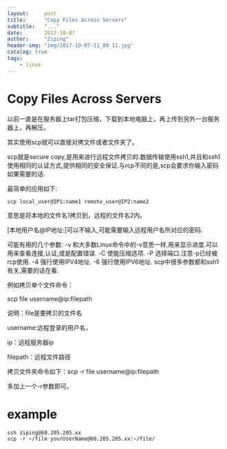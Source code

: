 ```yaml
---
layout:     post
title:      "Copy Files Across Servers"
subtitle:   "..."
date:       2017-10-07
author:     "Ziping"
header-img: "img/2017-10-07-11_09_11.jpg"
catalog: true
tags:
    - linux
---
```


# Copy Files Across Servers

以前一直是在服务器上tar打包压缩，下载到本地电脑上，再上传到另外一台服务器上，再解压。

其实使用scp就可以直接对拷文件或者文件夹了。

scp就是secure copy,是用来进行远程文件拷贝的.数据传输使用ssh1,并且和ssh1使用相同的认证方式,提供相同的安全保证.与rcp不同的是,scp会要求你输入密码如果需要的话. 

最简单的应用如下: 

``` shell
scp local_user@IP1:name1 remote_user@IP2:name2 
```

意思是将本地的文件名1拷贝到，远程的文件名2内。

[本地用户名@IP地址:]可以不输入,可能需要输入远程用户名所对应的密码. 

可能有用的几个参数: 
-v 和大多数Linux命令中的-v意思一样,用来显示进度.可以用来查看连接,认证,或是配置错误. 
-C 使能压缩选项. 
-P 选择端口.注意-p已经被rcp使用. 
-4 强行使用IPV4地址. 
-6 强行使用IPV6地址. 
scp中很多参数都和ssh1有关,需要的话在看.

例如拷贝单个文件命令：

scp file username@ip:filepath

说明：file是要拷贝的文件名   

username:远程登录的用户名，

ip：远程服务器ip

filepath：远程文件路径

拷贝文件夹命令如下：scp -r file username@ip:filepath

多加上一个-r参数即可。

# example
```shell
ssh ziping@60.205.205.xx
scp -r ~/file yourUserName@60.205.205.xx:~/file/
```